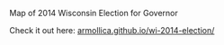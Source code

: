 Map of 2014 Wisconsin Election for Governor

Check it out here: [armollica.github.io/wi-2014-election/](http://armollica.github.io/wi-2014-election/)